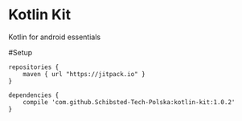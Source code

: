 # Kotlin Kit
Kotlin for android essentials

#Setup
```
repositories {
    maven { url "https://jitpack.io" }
}
    
dependencies {
    compile 'com.github.Schibsted-Tech-Polska:kotlin-kit:1.0.2'
}
```
